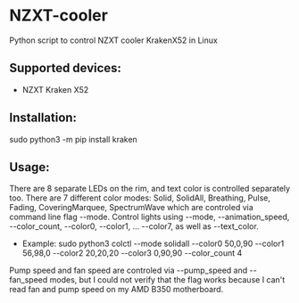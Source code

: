 # NZXT-cooler
Python script to control NZXT cooler KrakenX52 in Linux

## Supported devices:

- NZXT Kraken X52

## Installation:

sudo python3 -m pip install kraken

## Usage:

There are 8 separate LEDs on the rim, and text color is controlled separately too. There are 7 different color modes:
Solid, SolidAll, Breathing, Pulse, Fading, CoveringMarquee, SpectrumWave which are controled via command line flag --mode.
Control lights using --mode, --animation_speed, --color_count, --color0, --color1, ... --color7, as well as --text_color.

- Example:
 sudo python3 colctl --mode solidall --color0 50,0,90 --color1 56,98,0 --color2 20,20,20 --color3 0,90,90 --color_count 4
 
Pump speed and fan speed are controled via --pump_speed and --fan_speed modes, but I could not verify that the flag works
because I can't read fan and pump speed on my AMD B350 motherboard.
